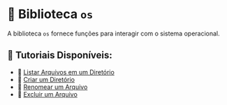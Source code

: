 # 📂 Biblioteca `os`

A biblioteca `os` fornece funções para interagir com o sistema operacional.

## 📌 Tutoriais Disponíveis:
- 📄 [Listar Arquivos em um Diretório](list_files.md)
- 📄 [Criar um Diretório](create_dir.md)
- 📄 [Renomear um Arquivo](rename_file.md)
- 📄 [Excluir um Arquivo](delete_file.md)
